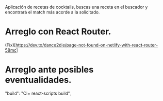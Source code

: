 Aplicación de recetas de cocktails, buscas una receta en el buscador y encontrará el match más acorde a la solicitado.

# Arreglo con React Router.

(Fix)[https://dev.to/dance2die/page-not-found-on-netlify-with-react-router-58mc]

# Arreglo ante posibles eventualidades.

"build": "CI= react-scripts build",


